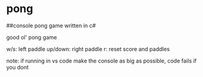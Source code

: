 # pong
##console pong game written in c#

good ol' pong game

w/s: left paddle
up/down: right paddle
r: reset score and paddles

note: if running in vs code make the console as big as possible, code fails if you dont
